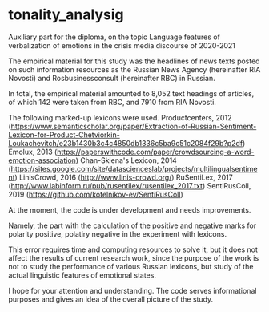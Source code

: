 # tonality_analysig
Auxiliary part for the diploma, on the topic Language features of verbalization of emotions in the crisis media discourse of 2020-2021



The empirical material for this study was the headlines of news texts posted on such information resources as 
the Russian News Agency (hereinafter RIA Novosti) and Rosbusinessconsult (hereinafter RBC) in Russian.

In total, the empirical material amounted to 8,052 text headings of articles, 
of which 142 were taken from RBC, and 7910 from RIA Novosti.


The following marked-up lexicons were used.
Productcenters, 2012 (https://www.semanticscholar.org/paper/Extraction-of-Russian-Sentiment-Lexicon-for-Product-Chetviorkin-Loukachevitch/e23b1430b3c4c4850db1336c5ba9c51c2084f29b?p2df)
Emolux, 2013 (https://paperswithcode.com/paper/crowdsourcing-a-word-emotion-association)
Chan-Skiena's Lexicon, 2014 (https://sites.google.com/site/datascienceslab/projects/multilingualsentiment)
LinisCrowd, 2016 (http://www.linis-crowd.org/)
RuSentiLex, 2017 (http://www.labinform.ru/pub/rusentilex/rusentilex_2017.txt)
SentiRusColl, 2019 (https://github.com/kotelnikov-ev/SentiRusColl)


At the moment, the code is under development and needs improvements.

Namely, the part with the calculation of the positive and negative marks for polarity positive, 
polatiry negative in the experiment with lexicons.

This error requires time and computing resources to solve it, but it does not affect the results of current research work,
since the purpose of the work is not to study the performance of various Russian lexicons, 
but study of the actual linguistic features of emotional states.


I hope for your attention and understanding. The code serves informational purposes and gives an idea of the overall picture of the study.
